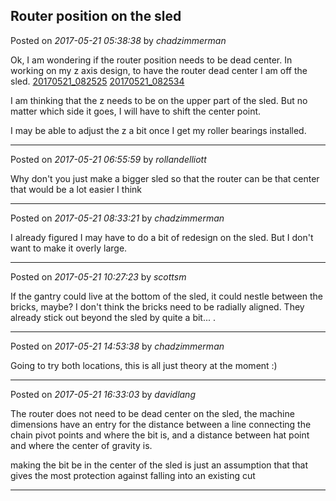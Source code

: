 ## Router position on the sled
Posted on *2017-05-21 05:38:38* by *chadzimmerman*

Ok, I am wondering if the router position needs to be dead center. In working on my z axis design, to have the router dead center I am off the sled. 
 [20170521_082525](//muut.com/u/maslowcnc/s3/:maslowcnc:PfsE:20170521_082525.jpg.jpg) 
 [20170521_082534](//muut.com/u/maslowcnc/s3/:maslowcnc:3NCT:20170521_082534.jpg.jpg) 

I am thinking that the z needs to be on the upper part of the sled. But no matter which side it goes, I will have to shift the center point. 

I may be able to adjust the z a bit once I get my roller bearings installed.

---

Posted on *2017-05-21 06:55:59* by *rollandelliott*

Why don't you just make a bigger sled so that the router can be that center that would be a lot easier I think

---

Posted on *2017-05-21 08:33:21* by *chadzimmerman*

I already figured I may have to do a bit of redesign on the sled. But I don't want to make it overly large.

---

Posted on *2017-05-21 10:27:23* by *scottsm*

If the gantry could live at the bottom of the sled, it could nestle between the bricks, maybe? I don't think the bricks need to be radially aligned. They already stick out beyond the sled by quite a bit... .

---

Posted on *2017-05-21 14:53:38* by *chadzimmerman*

Going to try both locations, this is all just theory at the moment :)

---

Posted on *2017-05-21 16:33:03* by *davidlang*

The router does not need to be dead center on the sled, the machine dimensions have an entry for the distance between a line connecting the chain pivot points and where the bit is, and a distance between hat point and where the center of gravity is.

making the bit be in the center of the sled is just an assumption that that gives the most protection against falling into an existing cut

---

